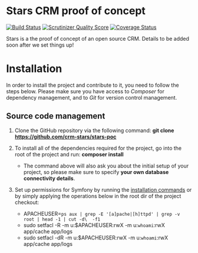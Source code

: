 Stars CRM proof of concept
==========================

[![Build Status](https://travis-ci.org/crm-stars/stars-poc.png?branch=master)](https://travis-ci.org/crm-stars/stars-poc)
[![Scrutinizer Quality Score](https://scrutinizer-ci.com/g/crm-stars/stars-poc/badges/quality-score.png?s=5ab7f8a0b81e781930a2257e9e65304b78059275)](https://scrutinizer-ci.com/g/crm-stars/stars-poc/)
[![Coverage Status](https://coveralls.io/repos/crm-stars/stars-poc/badge.png)](https://coveralls.io/r/crm-stars/stars-poc)

Stars is a the proof of concept of an open source CRM. Details to be added soon after we set things up!

Installation
============

In order to install the project and contribute to it, you need to follow the steps below. Please make sure you have access to *Composer* for dependency management, and to *Git* for version control management.

Source code management
----------------------

1. Clone the GitHub repository via the following command: **git clone https://github.com/crm-stars/stars-poc**
2. To install all of the dependencies required for the project, go into the root of the project and run: **composer install**

    * The command above will also ask you about the initial setup of your project, so please make sure to specify **your own database connectivity details**.

3. Set up permissions for Symfony by running the [installation commands](http://symfony.com/doc/current/book/installation.html#configuration-and-setup) or by simply applying the operations below in the root dir of the project checkout:

    * APACHEUSER=`ps aux | grep -E '[a]pache|[h]ttpd' | grep -v root | head -1 | cut -d\  -f1`
    * sudo setfacl -R -m u:$APACHEUSER:rwX -m u:`whoami`:rwX app/cache app/logs
    * sudo setfacl -dR -m u:$APACHEUSER:rwX -m u:`whoami`:rwX app/cache app/logs
